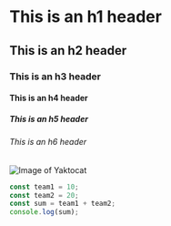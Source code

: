 # This is an h1 header
## This is an h2 header
### This is an h3 header
#### This is an h4 header
##### This is an h5 header
###### This is an h6 header

![Image of Yaktocat](https://octodex.github.com/images/yaktocat.png)

```javascript
const team1 = 10;
const team2 = 20;
const sum = team1 + team2;
console.log(sum);
```
